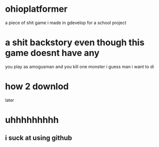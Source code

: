 # ohioplatformer
 
 a piece of shit game i made in gdevelop for a school project
 
 # a shit backstory even though this game doesnt have any
 
 you play as amogusman and you kill one monster i guess man i want to di
 
 # how 2 downlod
 later
 
# uhhhhhhhhh

## i suck at using github
